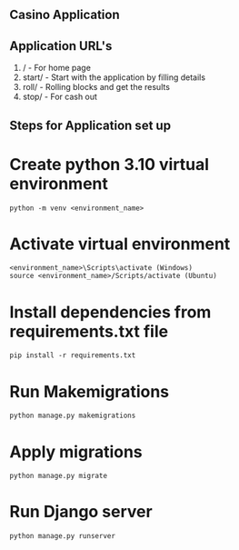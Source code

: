## Casino Application

## Application URL's
1. / - For home page
2. start/ - Start with the application by filling details
3. roll/ - Rolling blocks and get the results
4. stop/ - For cash out

## Steps for Application set up

# Create python 3.10 virtual environment
```
python -m venv <environment_name>
```

# Activate virtual environment
```
<environment_name>\Scripts\activate (Windows)
source <environment_name>/Scripts/activate (Ubuntu)
```

# Install dependencies from requirements.txt file
```
pip install -r requirements.txt
```

# Run Makemigrations
```
python manage.py makemigrations
```

# Apply migrations
``` 
python manage.py migrate
```

# Run Django server
```
python manage.py runserver
```